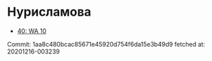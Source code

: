 # Нурисламова
- [40: WA 10](40.md)

Commit: 1aa8c480bcac85671e45920d754f6da15e3b49d9
 fetched at: 20201216-003239
